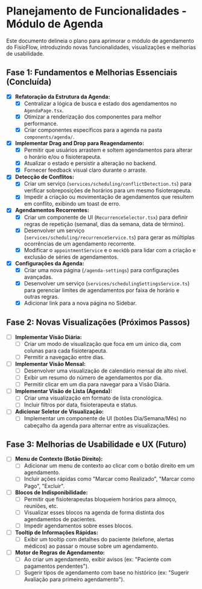 # Planejamento de Funcionalidades - Módulo de Agenda

Este documento delineia o plano para aprimorar o módulo de agendamento do FisioFlow, introduzindo novas funcionalidades, visualizações e melhorias de usabilidade.

## Fase 1: Fundamentos e Melhorias Essenciais (Concluída)

- [x] **Refatoração da Estrutura da Agenda:**
    - [x] Centralizar a lógica de busca e estado dos agendamentos no `AgendaPage.tsx`.
    - [x] Otimizar a renderização dos componentes para melhor performance.
    - [x] Criar componentes específicos para a agenda na pasta `components/agenda/`.

- [x] **Implementar Drag and Drop para Reagendamento:**
    - [x] Permitir que usuários arrastem e soltem agendamentos para alterar o horário e/ou o fisioterapeuta.
    - [x] Atualizar o estado e persistir a alteração no backend.
    - [x] Fornecer feedback visual claro durante o arraste.

- [x] **Detecção de Conflitos:**
    - [x] Criar um serviço (`services/scheduling/conflictDetection.ts`) para verificar sobreposições de horários para um mesmo fisioterapeuta.
    - [x] Impedir a criação ou movimentação de agendamentos que resultem em conflito, exibindo um toast de erro.

- [x] **Agendamentos Recorrentes:**
    - [x] Criar um componente de UI (`RecurrenceSelector.tsx`) para definir regras de repetição (semanal, dias da semana, data de término).
    - [x] Desenvolver um serviço (`services/scheduling/recurrenceService.ts`) para gerar as múltiplas ocorrências de um agendamento recorrente.
    - [x] Modificar o `appointmentService` e o `mockDb` para lidar com a criação e exclusão de séries de agendamentos.

- [x] **Configurações da Agenda:**
    - [x] Criar uma nova página (`/agenda-settings`) para configurações avançadas.
    - [x] Desenvolver um serviço (`services/schedulingSettingsService.ts`) para gerenciar limites de agendamentos por faixa de horário e outras regras.
    - [x] Adicionar link para a nova página no Sidebar.

## Fase 2: Novas Visualizações (Próximos Passos)

- [ ] **Implementar Visão Diária:**
    - [ ] Criar um modo de visualização que foca em um único dia, com colunas para cada fisioterapeuta.
    - [ ] Permitir a navegação entre dias.

- [ ] **Implementar Visão Mensal:**
    - [ ] Desenvolver uma visualização de calendário mensal de alto nível.
    - [ ] Exibir um resumo do número de agendamentos por dia.
    - [ ] Permitir clicar em um dia para navegar para a Visão Diária.

- [ ] **Implementar Visão de Lista (Agenda):**
    - [ ] Criar uma visualização em formato de lista cronológica.
    - [ ] Incluir filtros por data, fisioterapeuta e status.

- [ ] **Adicionar Seletor de Visualização:**
    - [ ] Implementar um componente de UI (botões Dia/Semana/Mês) no cabeçalho da agenda para alternar entre as visualizações.

## Fase 3: Melhorias de Usabilidade e UX (Futuro)

- [ ] **Menu de Contexto (Botão Direito):**
    - [ ] Adicionar um menu de contexto ao clicar com o botão direito em um agendamento.
    - [ ] Incluir ações rápidas como "Marcar como Realizado", "Marcar como Pago", "Excluir".

- [ ] **Blocos de Indisponibilidade:**
    - [ ] Permitir que fisioterapeutas bloqueiem horários para almoço, reuniões, etc.
    - [ ] Visualizar esses blocos na agenda de forma distinta dos agendamentos de pacientes.
    - [ ] Impedir agendamentos sobre esses blocos.

- [ ] **Tooltip de Informações Rápidas:**
    - [ ] Exibir um tooltip com detalhes do paciente (telefone, alertas médicos) ao passar o mouse sobre um agendamento.

- [ ] **Motor de Regras de Agendamento:**
    - [ ] Ao criar um agendamento, exibir avisos (ex: "Paciente com pagamentos pendentes").
    - [ ] Sugerir tipos de agendamento com base no histórico (ex: "Sugerir Avaliação para primeiro agendamento").
